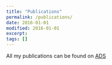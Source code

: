 ```yaml
---
title: "Publications"
permalink: /publications/
date: 2016-01-01
modified: 2016-01-01
excerpt:
tags: []
---
```


All my publications can be found on [ADS](https://ui.adsabs.harvard.edu/search/q=author%3A%22Kimpson%2C%20T%22&sort=date%20desc%2C%20bibcode%20desc&p_=0)
